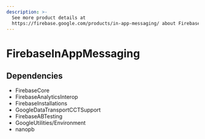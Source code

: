 ```yaml
---
description: >-
  See more product details at
  https://firebase.google.com/products/in-app-messaging/ about Firebase In-A
---
```


# FirebaseInAppMessaging

## Dependencies

* FirebaseCore
* FirebaseAnalyticsInterop
* FirebaseInstallations
* GoogleDataTransportCCTSupport
* FirebaseABTesting
* GoogleUtilities/Environment
* nanopb
